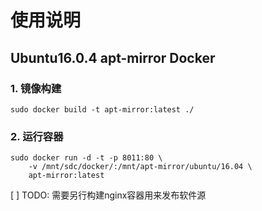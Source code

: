 # 使用说明

## Ubuntu16.0.4 apt-mirror Docker

### 1. 镜像构建

```
sudo docker build -t apt-mirror:latest ./

```
### 2. 运行容器
```
sudo docker run -d -t -p 8011:80 \
    -v /mnt/sdc/docker/:/mnt/apt-mirror/ubuntu/16.04 \
    apt-mirror:latest
```

[ ] TODO: 需要另行构建nginx容器用来发布软件源
